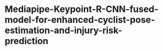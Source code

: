 # Mediapipe-Keypoint-R-CNN-fused-model-for-enhanced-cyclist-pose-estimation-and-injury-risk-prediction
